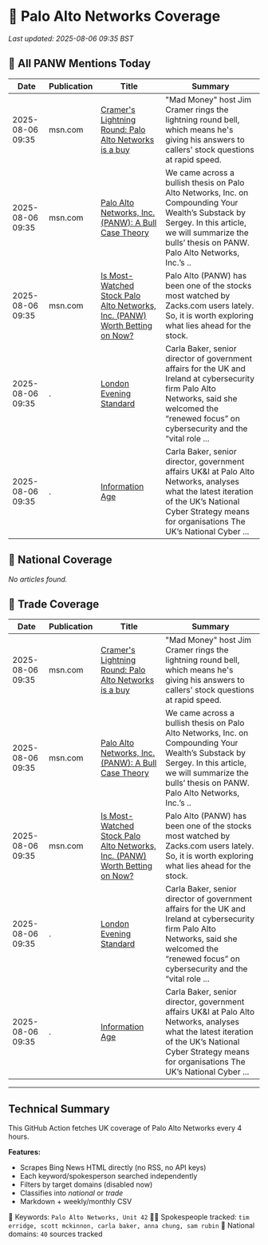 # 🔐 Palo Alto Networks Coverage

_Last updated: 2025-08-06 09:35 BST_

## 📌 All PANW Mentions Today

| Date | Publication | Title | Summary |
|------|-------------|--------|---------|
| 2025-08-06 09:35 | msn.com | [Cramer's Lightning Round: Palo Alto Networks is a buy](https://www.msn.com/en-us/money/markets/cramer-s-lightning-round-palo-alto-networks-is-a-buy/ar-AA1JYnpF?ocid=BingNewsVerp) | "Mad Money" host Jim Cramer rings the lightning round bell, which means he's giving his answers to callers' stock questions at rapid speed. |
| 2025-08-06 09:35 | msn.com | [Palo Alto Networks, Inc. (PANW): A Bull Case Theory](https://www.msn.com/en-us/money/economy/palo-alto-networks-inc-panw-a-bull-case-theory/ar-AA1JXQQ6?ocid=BingNewsVerp) | We came across a bullish thesis on Palo Alto Networks, Inc. on Compounding Your Wealth’s Substack by Sergey. In this article, we will summarize the bulls’ thesis on PANW. Palo Alto Networks, Inc.’s .. |
| 2025-08-06 09:35 | msn.com | [Is Most-Watched Stock Palo Alto Networks, Inc. (PANW) Worth Betting on Now?](https://www.msn.com/en-us/money/top-stocks/is-most-watched-stock-palo-alto-networks-inc-panw-worth-betting-on-now/ar-AA1JSQLB?ocid=BingNewsVerp) | Palo Alto (PANW) has been one of the stocks most watched by Zacks.com users lately. So, it is worth exploring what lies ahead for the stock. |
| 2025-08-06 09:35 | . | [London Evening Standard](/news/search?q=site%3awww.standard.co.uk&FORM=NWBCLM) | Carla Baker, senior director of government affairs for the UK and Ireland at cybersecurity firm Palo Alto Networks, said she welcomed the “renewed focus” on cybersecurity and the “vital role ... |
| 2025-08-06 09:35 | . | [Information Age](/news/search?q=site%3awww.information-age.com&FORM=NWBCLM) | Carla Baker, senior director, government affairs UK&I at Palo Alto Networks, analyses what the latest iteration of the UK’s National Cyber Strategy means for organisations The UK’s National Cyber ... |

## 📰 National Coverage

_No articles found._

## 📘 Trade Coverage

| Date | Publication | Title | Summary |
|------|-------------|--------|---------|
| 2025-08-06 09:35 | msn.com | [Cramer's Lightning Round: Palo Alto Networks is a buy](https://www.msn.com/en-us/money/markets/cramer-s-lightning-round-palo-alto-networks-is-a-buy/ar-AA1JYnpF?ocid=BingNewsVerp) | "Mad Money" host Jim Cramer rings the lightning round bell, which means he's giving his answers to callers' stock questions at rapid speed. |
| 2025-08-06 09:35 | msn.com | [Palo Alto Networks, Inc. (PANW): A Bull Case Theory](https://www.msn.com/en-us/money/economy/palo-alto-networks-inc-panw-a-bull-case-theory/ar-AA1JXQQ6?ocid=BingNewsVerp) | We came across a bullish thesis on Palo Alto Networks, Inc. on Compounding Your Wealth’s Substack by Sergey. In this article, we will summarize the bulls’ thesis on PANW. Palo Alto Networks, Inc.’s .. |
| 2025-08-06 09:35 | msn.com | [Is Most-Watched Stock Palo Alto Networks, Inc. (PANW) Worth Betting on Now?](https://www.msn.com/en-us/money/top-stocks/is-most-watched-stock-palo-alto-networks-inc-panw-worth-betting-on-now/ar-AA1JSQLB?ocid=BingNewsVerp) | Palo Alto (PANW) has been one of the stocks most watched by Zacks.com users lately. So, it is worth exploring what lies ahead for the stock. |
| 2025-08-06 09:35 | . | [London Evening Standard](/news/search?q=site%3awww.standard.co.uk&FORM=NWBCLM) | Carla Baker, senior director of government affairs for the UK and Ireland at cybersecurity firm Palo Alto Networks, said she welcomed the “renewed focus” on cybersecurity and the “vital role ... |
| 2025-08-06 09:35 | . | [Information Age](/news/search?q=site%3awww.information-age.com&FORM=NWBCLM) | Carla Baker, senior director, government affairs UK&I at Palo Alto Networks, analyses what the latest iteration of the UK’s National Cyber Strategy means for organisations The UK’s National Cyber ... |


---

## Technical Summary

This GitHub Action fetches UK coverage of Palo Alto Networks every 4 hours.

**Features:**
- Scrapes Bing News HTML directly (no RSS, no API keys)
- Each keyword/spokesperson searched independently
- Filters by target domains (disabled now)
- Classifies into _national_ or _trade_
- Markdown + weekly/monthly CSV

📌 Keywords: `Palo Alto Networks, Unit 42`
🧑‍💼 Spokespeople tracked: `tim erridge, scott mckinnon, carla baker, anna chung, sam rubin`
📰 National domains: `40` sources tracked

